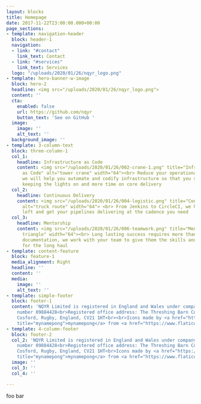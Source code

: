 ```yaml
---
layout: blocks
title: Homepage
date: 2017-11-22T23:00:00.000+00:00
page_sections:
- template: navigation-header
  block: header-1
  navigation:
  - link: "#contact"
    link_text: Contact
  - link: "#services"
    link_text: Services
  logo: "/uploads/2020/01/26/nqyr_logo.png"
- template: hero-banner-w-image
  block: hero-2
  headline: <img src="/uploads/2020/01/26/nqyr_logo.png">
  content: ''
  cta:
    enabled: false
    url: https://github.com/nqyr
    button_text: 'See on GitHub '
  image:
    image: ''
    alt_text: ''
  background_image: ''
- template: 3-column-text
  block: three-column-1
  col_1:
    headline: Infrastructure as Code
    content: <img src="/uploads/2020/01/26/002-crane-1.png" title="Infrastructure
      as Code" alt="tower crane" width="64"><br> Reduce your operational overhead,
      we will help you automate and codify infrastructure so that you spend less time
      keeping the lights on and more time on core delivery
  col_2:
    headline: Continuous Delivery
    content: <img src="/uploads/2020/01/26/004-logistic.png" title="Continuous Delivery"
      alt="truck route" width="64"> <br> From Jenkins to CircleCI, we help you shift
      left and get your pipelines delivering at the cadence you need
  col_3:
    headline: Mentorship
    content: <img src="/uploads/2020/01/26/006-teamwork.png" title="Mentorship" alt="people
      triangle" width="64"><br> Long lasting success requires more than code &amp;
      documentation, we work with your team to give them the skills and knowledge
      for the long haul
- template: content-feature
  block: feature-1
  media_alignment: Right
  headline: ''
  content: ''
  media:
    image: ''
    alt_text: ''
- template: simple-footer
  block: footer-1
  content: 'NQYR Limited is registered in England and Wales under company registration
    number 09884428<br>Registered office address: The Threshing Barn Cosford Lane,
    Cosford, Rugby, England, CV21 1HT<br><br>Icons made by <a href="https://www.flaticon.com/authors/mynamepong"
    title="mynamepong">mynamepong</a> from <a href="https://www.flaticon.com/" title="Flaticon">www.flaticon.com</a>'
- template: 4-column-footer
  block: footer-2
  col_2: 'NQYR Limited is registered in England and Wales under company registration
    number 09884428<br>Registered office address: The Threshing Barn Cosford Lane,
    Cosford, Rugby, England, CV21 1HT<br>Icons made by <a href="https://www.flaticon.com/authors/mynamepong"
    title="mynamepong">mynamepong</a> from <a href="https://www.flaticon.com/" title="Flaticon">www.flaticon.com</a>'
  image: ''
  col_3: ''
  col_4: ''

---
```

foo bar